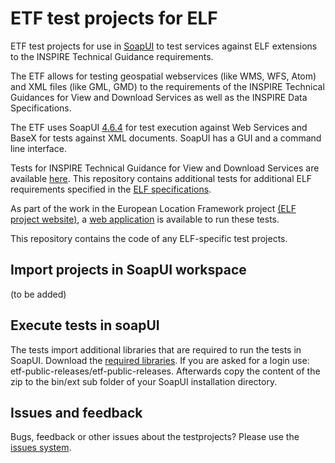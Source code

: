 # ETF test projects for ELF
ETF test projects for use in [SoapUI](http://www.soapui.org) to test services against ELF extensions to the INSPIRE Technical Guidance requirements.

The ETF allows for testing geospatial webservices (like WMS, WFS, Atom) and XML files (like GML, GMD) to the requirements of the INSPIRE Technical Guidances for View and Download Services as well as the INSPIRE Data Specifications.

The ETF uses SoapUI [4.6.4](http://dl.eviware.com/list_soapui2.html) for test execution against Web Services and BaseX for tests against XML documents. SoapUI has a GUI and a command line interface. 

Tests for INSPIRE Technical Guidance for View and Download Services are available [here](https://github.com/Geonovum/etf-test-projects-inspire). This repository contains additional tests for additional ELF requirements specified in the [ELF specifications](http://elfproject.eu/documentation/specification).

As part of the work in the European Location Framework project [(ELF project website)](http://www.elfproject.eu/), a [web application](http://services.interactive-instruments.de/etf-demo-1-e) is available to run these tests.

This repository contains the code of any ELF-specific test projects.

## Import projects in SoapUI workspace
(to be added)

## Execute tests in soapUI
The tests import additional libraries that are required to run the tests in SoapUI. Download the [required libraries](https://services.interactive-instruments.de/etfdev-af/etf-public-releases/de/interactive-instruments/etf/etf-owsgtl-1.3.2.zip). If you are asked for a login use: etf-public-releases/etf-public-releases. Afterwards copy the content of the zip to the bin/ext sub folder of your SoapUI installation directory.

## Issues and feedback
Bugs, feedback or other issues about the testprojects? Please use the [issues system](https://github.com/interactive-instruments/etf-test-projects-elf/issues).
